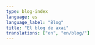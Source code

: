 ```yaml
---
type: blog-index
language: es
language_label: "Blog"
title: "El blog de axai"
translations: ["en", "en/blog/"]
---
```


